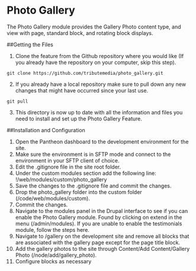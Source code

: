 # Photo Gallery
The Photo Gallery module provides the Gallery Photo content type, and view with page, standard block, and rotating block displays.

##Getting the Files

1. Clone the feature from the Github repository where you would like (If you already have the repository on your computer, skip this step).

`git clone https://github.com/tributemedia/photo_gallery.git`


2. If you already have a local repository make sure to pull down any new changes that might have occurred since your last use.

`git pull`


3. This directory is now up to date with all the information and files you need to install and set up the Photo Gallery Feature.

##Installation and Configuration

1. Open the Pantheon dashboard to the development environment for the site.
2. Make sure the environment is in SFTP mode and connect to the environment in your SFTP client of choice.
3. Edit the .gitignore file in the site root folder.
4. Under the custom modules section add the following line: !/web/modules/custom/photo_gallery
5. Save the changes to the .gitignore file and commit the changes.
6. Drop the photo_gallery folder into the custom folder (/code/web/modules/custom).
7. Commit the changes.
8. Navigate to the modules panel in the Drupal interface to see if you can enable the Photo Gallery module. Found by clicking on extend in the menu (/admin/modules). If you are unable to enable the testimonials module, follow the steps here.
9. Navigate to /gallery on the development site and remove all blocks that are associated with the gallery page except for the page title block.
10. Add the gallery photos to the site through Content/Add Content/Gallery Photo (/node/add/gallery_photo).
11. Configure blocks as necessary
